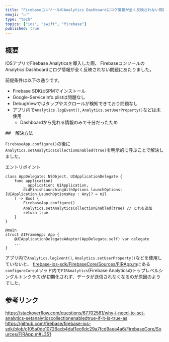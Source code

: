 ```yaml
---
title: "FirebaseコンソールのAnalytics Dashboardにログ情報が全く反映されない問題"
emoji: "📈"
type: "tech"
topics: ["ios", "swift", "firebase"]
published: true
---
```


## 概要

iOSアプリでFirebase Analyticsを導入した際、
FirebaseコンソールのAnalytics Dashboardにログ情報が全く反映されない問題にあたりました。

前提条件は以下の通りです。
- Firebase SDKはSPMでインストール
- Google-ServiceInfo.plistは問題なし
- DebugViewではタップやスクロールが検知できており問題なし
- アプリ内で`Analytics.logEvent()`, `Analytics.setUserProperty()`などは未使用
  - Dashboardから見れる情報のみで十分だったため

##　解決方法

`FirebaseApp.configure()`の後に
`Analytics.setAnalyticsCollectionEnabled(true)`を明示的に呼ぶことで解決しました。

エントリポイント
```
class AppDelegate: NSObject, UIApplicationDelegate {
    func application(
        _ application: UIApplication,
        didFinishLaunchingWithOptions launchOptions: [UIApplication.LaunchOptionsKey : Any]? = nil
    ) -> Bool {
        FirebaseApp.configure()
        Analytics.setAnalyticsCollectionEnabled(true) // これを追加
        return true
    }
}

@main
struct AIFrameApp: App {
    @UIApplicationDelegateAdaptor(AppDelegate.self) var delegate
    ...
}
```

アプリ内で`Analytics.logEvent()`, `Analytics.setUserProperty()`などを使用していないと、
[firebase-ios-sdk/FirebaseCore/Sources/FIRApp.m](https://github.com/firebase/firebase-ios-sdk/blob/c105a0de10726acb4daf1ec6dc29a7fcd9aea4a6/FirebaseCore/Sources/FIRApp.m#L351)にある
`configureCore`メソッド内で`FIRAnalytics`(Firebase Analyticsのトップレベルシングルトンクラス)が初期化されず、データが送信されなくなるのが原因のようでした。

## 参考リンク

https://stackoverflow.com/questions/67702581/why-i-need-to-set-analytics-setanalyticscollectionenabledtrue-if-it-is-true-as
https://github.com/firebase/firebase-ios-sdk/blob/c105a0de10726acb4daf1ec6dc29a7fcd9aea4a6/FirebaseCore/Sources/FIRApp.m#L351
